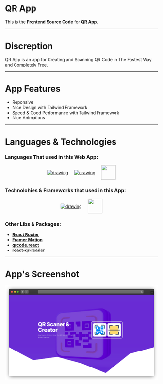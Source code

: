 # QR App

This is the **Frontend Source Code** for [**QR App**](https://qr-app-peach.vercel.app/).

---

# Discreption

QR App is an app for Creating and Scanning QR Code in The Fastest Way and Completely Free.

---

# App Features

- Reponsive
- Nice Design with Tailwind Framework
- Speed & Good Performance with Tailwind Framework
- Nice Animations

---

# Languages & Technologies

### Languages That used in this Web App:

<div style="display: flex; justify-content: center; align-items: center; gap: 20px;">
  <a href="https://developer.mozilla.org/en-US/docs/Web/HTML"><img src="https://img.icons8.com/color/48/000000/html-5--v1.png" alt="drawing" width="48" height="48"/></a>
  <a href="https://developer.mozilla.org/en-US/docs/Web/CSS?retiredLocale=ar"><img src="https://img.icons8.com/color/48/000000/css3.png" alt="drawing" width="48" height="48"/></a>
  <a href="https://www.javascript.com/"><img src="https://img.icons8.com/color/48/000000/javascript--v2.png" width="48" height="48"/></a>
</div>

### Technolohies & Frameworks that used in this App:

<div style="display: flex; justify-content: center; align-items: center; gap: 20px;">
  <a href="https://reactjs.org/"><img src="https://cdn-icons-png.flaticon.com/512/3334/3334886.png" alt="drawing" width="48" height="48"/></a>
  <a href="https://tailwindcss.com/"><img src="https://tailwindcss.com/_next/static/media/tailwindcss-mark.79614a5f61617ba49a0891494521226b.svg" width="48" height="48"/></a>
</div>

### Other Libs & Packages:

- [**React Router**](https://reactrouter.com/)
- [**Framer Motion**](https://www.framer.com/motion/)
- [**qrcode.react**](https://www.npmjs.com/package/qrcode.react)
- [**react-qr-reader**](https://www.npmjs.com/package/react-qr-reader)

---

# App's Screenshot

![QR App Screenshot](https://github.com/ahmedmohmd/qr-app/blob/main/app-screenshot.png?raw=true)
